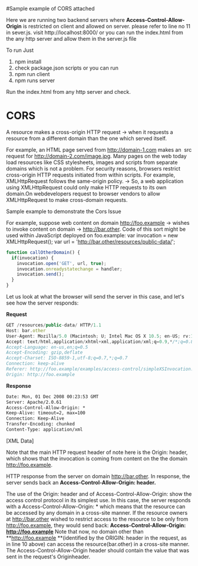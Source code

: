 #Sample example of CORS attached

Here we are running two backend servers where **Access-Control-Allow-Origin** is restricted on client and allowed on server. please refer to line no 11 in sever.js. visit http://localhost:8000/ or you can run the index.html from the any http server and allow them in the server.js file

To run Just 
1. npm install
2. check package.json scripts or you can run 
3. npm run client
4. npm runs server

Run the index.html from any http server and check. 






# CORS

A resource makes a cross-origin HTTP request  → when it requests a resource from a different domain than the one which served itself. 

For example, an HTML page served from http://domain-1.com makes an <img> src request for http://domain-2.com/image.jpg. Many pages on the web today load resources like CSS stylesheets, images and scripts from separate domains which is not a problem.
For security reasons, browsers restrict cross-origin HTTP requests initiated from within scripts.  For example, XMLHttpRequest follows the same-origin policy. →  So, a web application using XMLHttpRequest could only make HTTP requests to its own domain.On webdevelopers request to browser vendors to allow XMLHttpRequest to make cross-domain requests.


Sample example to demonstrate the Cors Issue

For example, suppose web content on domain http://foo.example → wishes to invoke content on domain → http://bar.other.  Code of this sort might be used within JavaScript deployed on foo.example:
var invocation = new XMLHttpRequest();
var url = 'http://bar.other/resources/public-data/';
   
```js
function callOtherDomain() {
  if(invocation) {    
    invocation.open('GET', url, true);
    invocation.onreadystatechange = handler;
    invocation.send(); 
  }
}
```


Let us look at what the browser will send the server in this case, and let's see how the server responds:

**Request**
```js
GET /resources/public-data/ HTTP/1.1
Host: bar.other
User-Agent: Mozilla/5.0 (Macintosh; U; Intel Mac OS X 10.5; en-US; rv:1.9.1b3pre) Gecko/20081130 Minefield/3.1b3pre
Accept: text/html,application/xhtml+xml,application/xml;q=0.9,*/*;q=0.8
Accept-Language: en-us,en;q=0.5
Accept-Encoding: gzip,deflate
Accept-Charset: ISO-8859-1,utf-8;q=0.7,*;q=0.7
Connection: keep-alive
Referer: http://foo.example/examples/access-control/simpleXSInvocation.html
Origin: http://foo.example
```

**Response**
```HTTP/1.1 200 OK
Date: Mon, 01 Dec 2008 00:23:53 GMT
Server: Apache/2.0.61 
Access-Control-Allow-Origin: *
Keep-Alive: timeout=2, max=100
Connection: Keep-Alive
Transfer-Encoding: chunked
Content-Type: application/xml
```
[XML Data]

  Note that the main HTTP request header of note here is the Origin: header, which shows that the invocation is coming from content on the the domain http://foo.example.
  
HTTP response from the server on domain http://bar.other.  In response, the server sends back an **Access-Control-Allow-Origin: header.**

  The use of the Origin: header and of Access-Control-Allow-Origin: show the access control protocol in its simplest use.  In this case, the server responds with a Access-Control-Allow-Origin: * which means that the resource can be accessed by any domain in a cross-site manner.  If the resource owners at http://bar.other wished to restrict access to the resource to be only from http://foo.example, they would send back:
**Access-Control-Allow-Origin: http://foo.example**
Note that now, no domain other than **http://foo.example **(identified by the ORIGIN: header in the request, as in line 10 above) can access the resource(bar.other)  in a cross-site manner.  The Access-Control-Allow-Origin header should contain the value that was sent in the request's Originheader. 
